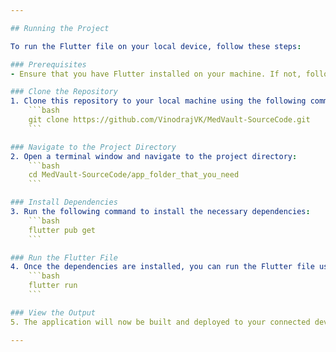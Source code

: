 ```yaml
---

## Running the Project

To run the Flutter file on your local device, follow these steps:

### Prerequisites
- Ensure that you have Flutter installed on your machine. If not, follow the official Flutter installation guide [here](https://flutter.dev/docs/get-started/install).

### Clone the Repository
1. Clone this repository to your local machine using the following command:
    ```bash
    git clone https://github.com/VinodrajVK/MedVault-SourceCode.git
    ```

### Navigate to the Project Directory
2. Open a terminal window and navigate to the project directory:
    ```bash
    cd MedVault-SourceCode/app_folder_that_you_need
    ```

### Install Dependencies
3. Run the following command to install the necessary dependencies:
    ```bash
    flutter pub get
    ```

### Run the Flutter File
4. Once the dependencies are installed, you can run the Flutter file using the following command:
    ```bash
    flutter run
    ```

### View the Output
5. The application will now be built and deployed to your connected device or emulator. You should see the output of the Flutter file running on your device.

---
```

